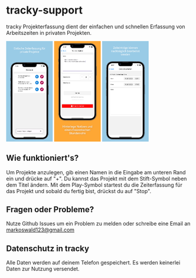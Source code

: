 # tracky-support

tracky Projekterfassung dient der einfachen und schnellen Erfassung von Arbeitszeiten in privaten Projekten.

<img src="assets/screenshot1.jpeg" style="width: 25%" />
<img src="assets/screenshot2.jpeg" style="width: 25%" />
<img src="assets/screenshot3.jpeg" style="width: 25%" />


## Wie funktioniert's?

Um Projekte anzulegen, gib einen Namen in die Eingabe am unteren Rand ein und drücke auf "+". 
Du kannst das Projekt mit dem Stift-Symbol neben dem Titel ändern. Mit dem Play-Symbol startest du
die Zeiterfassung für das Projekt und sobald du fertig bist, drückst du auf "Stop".


## Fragen oder Probleme?

Nutze Github Issues um ein Problem zu melden oder schreibe eine Email an markoswald123@gmail.com

## Datenschutz in tracky

Alle Daten werden auf deinem Telefon gespeichert. Es werden keinerlei Daten zur Nutzung versendet.

